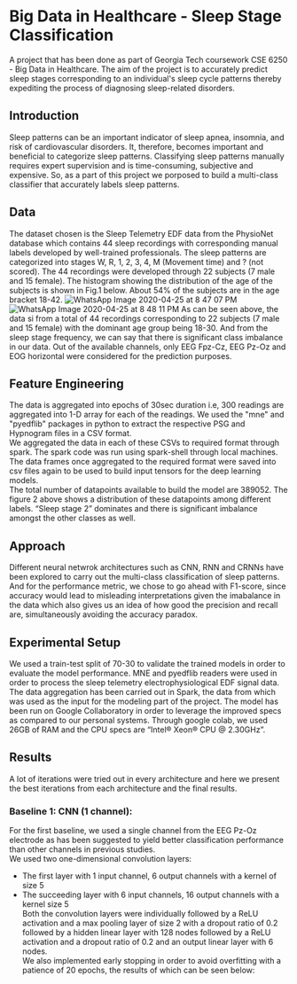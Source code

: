 # Big Data in Healthcare - Sleep Stage Classification
A project that has been done as part of Georgia Tech coursework CSE 6250 - Big Data in Healthcare. The aim of the project is to accurately predict sleep stages corresponding to an individual's sleep cycle patterns thereby expediting the process of diagnosing sleep-related disorders.
## Introduction
Sleep patterns can be an important indicator of sleep apnea, insomnia, and risk of cardiovascular disorders. It, therefore, becomes important and beneficial to categorize sleep patterns. Classifying sleep patterns manually requires expert supervision and is time-consuming, subjective and expensive. So, as a part of this project we porposed to build a multi-class classifier that accurately labels sleep patterns.
## Data
The dataset chosen is the Sleep Telemetry EDF data from the PhysioNet database which contains 44 sleep recordings with corresponding manual labels developed by well-trained professionals. The sleep patterns are categorized into stages W, R, 1, 2, 3, 4, M (Movement time) and ? (not scored).
The 44 recordings were developed through 22 subjects (7 male and 15 female). The histogram showing the distribution of the age of the subjects is shown in Fig.1 below. About 54% of the subjects are in the age bracket 18-42.
![WhatsApp Image 2020-04-25 at 8 47 07 PM](https://user-images.githubusercontent.com/52098514/81017052-930e0c80-8e2f-11ea-86a9-e37be23cedbf.jpeg)
![WhatsApp Image 2020-04-25 at 8 48 11 PM](https://user-images.githubusercontent.com/52098514/81030814-2a875580-8e58-11ea-8e53-ed88f8efc207.jpeg)
As can be seen above, the data si from a total of 44 recordings corresponding to 22 subjects (7 male and 15 female) with the dominant age group being 18-30. And from the sleep stage frequency, we can say that there is significant class imbalance in our data. Out of the available channels, only EEG Fpz-Cz, EEG Pz-Oz and EOG horizontal were considered for the prediction purposes.
## Feature Engineering
The data is aggregated into epochs of 30sec duration i.e, 300 readings are aggregated into 1-D array for each of the readings. We used the "mne" and "pyedflib" packages in python to extract the respective PSG and Hypnogram files in a CSV format.  
We aggregated the data in each of these CSVs to required format through spark. The spark code was run using spark-shell through local machines. The data frames once aggregated to the required format were saved into csv files again to be used to build input tensors for the deep learning models.  
The total number of datapoints available to build the model are 389052. The figure 2 above shows a distribution of these datapoints among different labels. “Sleep stage 2” dominates and there is significant imbalance amongst the other classes as well.
## Approach
Different neural netwrok architectures such as CNN, RNN and CRNNs have been explored to carry out the multi-class classification of sleep patterns. And for the performance metric, we chose to go ahead with F1-score, since accuracy would lead to misleading interpretations given the imabalance in the data which also gives us an idea of how good the precision and recall are, simultaneously avoiding the accuracy paradox.
## Experimental Setup
We used a train-test split of 70-30 to validate the trained models in order to evaluate the model performance. MNE and pyedflib readers were used in order to process the sleep telemetry electrophysiological EDF signal
data. The data aggregation has been carried out in Spark, the data from which was used as the input for the modeling part of the project. The model has been run on Google Collaboratory in order to leverage the improved specs as compared to our personal systems. Through google colab, we used 26GB of RAM and the CPU specs are “Intel® Xeon® CPU @ 2.30GHz”.
## Results
A lot of iterations were tried out in every architecture and here we present the best iterations from each architecture and the final results.
### Baseline 1: CNN (1 channel):
For the first baseline, we used a single channel from the EEG Pz-Oz electrode as has been suggested to yield better classification performance than other channels in previous studies.  
We used two one-dimensional convolution layers:
* The first layer with 1 input channel, 6 output channels with a kernel of size 5
* The succeeding layer with 6 input channels, 16 output channels with a kernel size 5  
Both the convolution layers were individually followed by a ReLU activation and a max pooling layer of size 2 with a dropout ratio of 0.2 followed by a hidden linear layer with 128 nodes followed by a ReLU activation and a dropout ratio of 0.2 and an output linear layer with 6 nodes.  
We also implemented early stopping in order to avoid overfitting with a patience of 20 epochs, the results of which can be seen below:  
